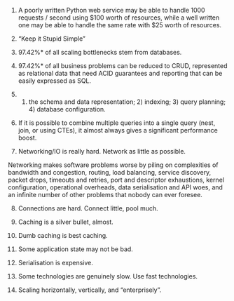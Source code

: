 1. A poorly written Python web service may be able to handle 1000 requests / second using $100 worth of resources, while a well written one may be able to handle the same rate with $25 worth of resources.

2. “Keep it Stupid Simple”

3. 97.42%* of all scaling bottlenecks stem from databases.

4. 97.42%* of all business problems can be reduced to CRUD, represented as relational data that need ACID guarantees and reporting that can be easily expressed as SQL.

5. 1) the schema and data representation; 2) indexing; 3) query planning; 4) database configuration. 

6.  If it is possible to combine multiple queries into a single query (nest, join, or using CTEs), it almost always gives a significant performance boost. 

7. Networking/IO is really hard. Network as little as possible.

Networking makes software problems worse by piling on complexities of bandwidth and congestion, routing, load balancing, service discovery, packet drops, timeouts and retries, port and descriptor exhaustions, kernel configuration, operational overheads, data serialisation and API woes, and an infinite number of other problems that nobody can ever foresee.

8. Connections are hard. Connect little, pool much.

9. Caching is a silver bullet, almost.

10. Dumb caching is best caching.

11. Some application state may not be bad.

12. Serialisation is expensive.

13. Some technologies are genuinely slow. Use fast technologies.

14. Scaling horizontally, vertically, and “enterprisely”.